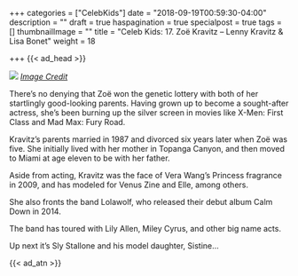 +++
categories = ["CelebKids"]
date = "2018-09-19T00:59:30-04:00"
description = ""
draft = true
haspagination = true
specialpost = true
tags = []
thumbnailImage = ""
title = "Celeb Kids: 17. Zoë Kravitz – Lenny Kravitz & Lisa Bonet"
weight = 18

+++
{{< ad_head >}}

![](/uploads/15.jpg)
[_Image Credit_](http://americanupbeat.com/kids-of-famous-parents-where-are-they-now/17/)

There’s no denying that Zoë won the genetic lottery with both of her startlingly good-looking parents. Having grown up to become a sought-after actress, she’s been burning up the silver screen in movies like X-Men: First Class and Mad Max: Fury Road.

Kravitz’s parents married in 1987 and divorced six years later when Zoë was five. She initially lived with her mother in Topanga Canyon, and then moved to Miami at age eleven to be with her father.

Aside from acting, Kravitz was the face of Vera Wang’s Princess fragrance in 2009, and has modeled for Venus Zine and Elle, among others.

She also fronts the band Lolawolf, who released their debut album Calm Down in 2014.

The band has toured with Lily Allen, Miley Cyrus, and other big name acts.

Up next it’s Sly Stallone and his model daughter, Sistine…

{{< ad_atn >}}